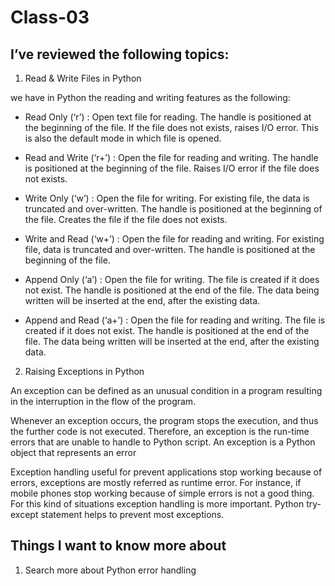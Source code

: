 # Class-03
## I’ve reviewed the following topics:

1. Read & Write Files in Python

we have in Python the reading and writing features as the following: 

- Read Only (‘r’) : Open text file for reading. The handle is positioned at the beginning of the file. If the file does not exists, raises I/O error. This is also the default mode in which file is opened.

- Read and Write (‘r+’) : Open the file for reading and writing. The handle is positioned at the beginning of the file. Raises I/O error if the file does not exists.

- Write Only (‘w’) : Open the file for writing. For existing file, the data is truncated and over-written. The handle is positioned at the beginning of the file. Creates the file if the file does not exists.

- Write and Read (‘w+’) : Open the file for reading and writing. For existing file, data is truncated and over-written. The handle is positioned at the beginning of the file.

- Append Only (‘a’) : Open the file for writing. The file is created if it does not exist. The handle is positioned at the end of the file. The data being written will be inserted at the end, after the existing data.

- Append and Read (‘a+’) : Open the file for reading and writing. The file is created if it does not exist. The handle is positioned at the end of the file. The data being written will be inserted at the end, after the existing data.

2. Raising Exceptions in Python

An exception can be defined as an unusual condition in a program resulting in the interruption in the flow of the program.

Whenever an exception occurs, the program stops the execution, and thus the further code is not executed. Therefore, an exception is the run-time errors that are unable to handle to Python script. An exception is a Python object that represents an error

Exception handling useful for prevent applications stop working because of errors, exceptions are mostly referred as runtime error. For instance, if mobile phones stop working because of simple errors is not a good thing. For this kind of situations exception handling is more important.
Python try-except statement helps to prevent most exceptions.


## Things I want to know more about
1. Search more about Python error handling
